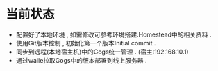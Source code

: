 # 当前状态

* 配置好了本地环境 , 如需修改可参考环境搭建.Homestead中的相关资料 .
* 使用Git版本控制 , 初始化第一个版本Initial commit .
* 同步到远程\(本地宿主机\)中的Gogs统一管理 . \(宿主:192.168.10.1\)
* 通过walle拉取Gogs中的版本部署到线上服务器 . 



